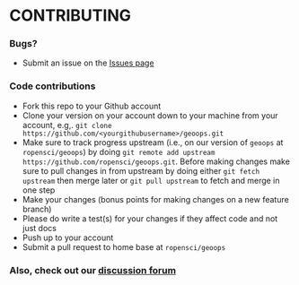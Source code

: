 # CONTRIBUTING #

### Bugs?

* Submit an issue on the [Issues page](https://github.com/ropensci/geoops/issues)

### Code contributions

* Fork this repo to your Github account
* Clone your version on your account down to your machine from your account, e.g,. `git clone https://github.com/<yourgithubusername>/geoops.git`
* Make sure to track progress upstream (i.e., on our version of `geoops` at `ropensci/geoops`) by doing `git remote add upstream https://github.com/ropensci/geoops.git`. Before making changes make sure to pull changes in from upstream by doing either `git fetch upstream` then merge later or `git pull upstream` to fetch and merge in one step
* Make your changes (bonus points for making changes on a new feature branch)
* Please do write a test(s) for your changes if they affect code and not just docs
* Push up to your account
* Submit a pull request to home base at `ropensci/geoops`

### Also, check out our [discussion forum](https://discuss.ropensci.org)
